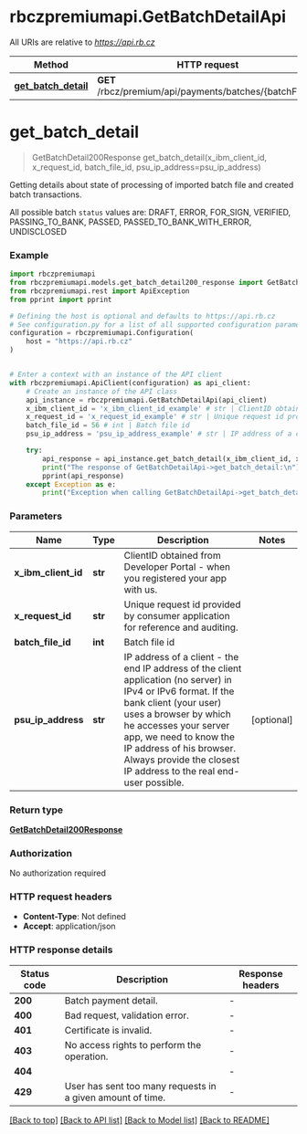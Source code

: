 # rbczpremiumapi.GetBatchDetailApi

All URIs are relative to *https://api.rb.cz*

Method | HTTP request | Description
------------- | ------------- | -------------
[**get_batch_detail**](GetBatchDetailApi.md#get_batch_detail) | **GET** /rbcz/premium/api/payments/batches/{batchFileId} | 


# **get_batch_detail**
> GetBatchDetail200Response get_batch_detail(x_ibm_client_id, x_request_id, batch_file_id, psu_ip_address=psu_ip_address)

Getting details about state of processing of imported batch file and created batch transactions.

All possible batch `status` values are: DRAFT, ERROR, FOR_SIGN, VERIFIED, PASSING_TO_BANK, PASSED, PASSED_TO_BANK_WITH_ERROR, UNDISCLOSED

### Example


```python
import rbczpremiumapi
from rbczpremiumapi.models.get_batch_detail200_response import GetBatchDetail200Response
from rbczpremiumapi.rest import ApiException
from pprint import pprint

# Defining the host is optional and defaults to https://api.rb.cz
# See configuration.py for a list of all supported configuration parameters.
configuration = rbczpremiumapi.Configuration(
    host = "https://api.rb.cz"
)


# Enter a context with an instance of the API client
with rbczpremiumapi.ApiClient(configuration) as api_client:
    # Create an instance of the API class
    api_instance = rbczpremiumapi.GetBatchDetailApi(api_client)
    x_ibm_client_id = 'x_ibm_client_id_example' # str | ClientID obtained from Developer Portal - when you registered your app with us.
    x_request_id = 'x_request_id_example' # str | Unique request id provided by consumer application for reference and auditing.
    batch_file_id = 56 # int | Batch file id 
    psu_ip_address = 'psu_ip_address_example' # str | IP address of a client - the end IP address of the client application (no server) in IPv4 or IPv6 format. If the bank client (your user) uses a browser by which he accesses your server app, we need to know the IP address of his browser. Always provide the closest IP address to the real end-user possible. (optional)

    try:
        api_response = api_instance.get_batch_detail(x_ibm_client_id, x_request_id, batch_file_id, psu_ip_address=psu_ip_address)
        print("The response of GetBatchDetailApi->get_batch_detail:\n")
        pprint(api_response)
    except Exception as e:
        print("Exception when calling GetBatchDetailApi->get_batch_detail: %s\n" % e)
```



### Parameters


Name | Type | Description  | Notes
------------- | ------------- | ------------- | -------------
 **x_ibm_client_id** | **str**| ClientID obtained from Developer Portal - when you registered your app with us. | 
 **x_request_id** | **str**| Unique request id provided by consumer application for reference and auditing. | 
 **batch_file_id** | **int**| Batch file id  | 
 **psu_ip_address** | **str**| IP address of a client - the end IP address of the client application (no server) in IPv4 or IPv6 format. If the bank client (your user) uses a browser by which he accesses your server app, we need to know the IP address of his browser. Always provide the closest IP address to the real end-user possible. | [optional] 

### Return type

[**GetBatchDetail200Response**](GetBatchDetail200Response.md)

### Authorization

No authorization required

### HTTP request headers

 - **Content-Type**: Not defined
 - **Accept**: application/json

### HTTP response details

| Status code | Description | Response headers |
|-------------|-------------|------------------|
**200** | Batch payment detail. |  -  |
**400** | Bad request, validation error. |  -  |
**401** | Certificate is invalid. |  -  |
**403** | No access rights to perform the operation. |  -  |
**404** |  |  -  |
**429** | User has sent too many requests in a given amount of time. |  -  |

[[Back to top]](#) [[Back to API list]](../README.md#documentation-for-api-endpoints) [[Back to Model list]](../README.md#documentation-for-models) [[Back to README]](../README.md)

